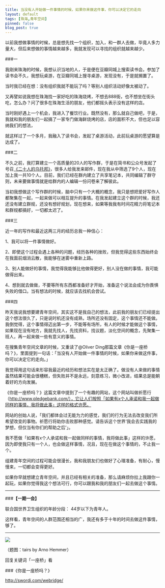 ```yaml
---
title: 当没有人开始做一件事情的时候，如果你来做这件事，你可以决定它的走向
layout: default
tags: [珠海,青年空间]
pinned: false
blog_post: true
---
```


以前我想做事情的时候，总是想先找一个组织，加入，和一群人去做，毕竟人多力量大，但后来想做的事情越来越多，我就发现可以寻找的组织就越来越少。

###一

我刚来珠海的时候，我想认识当地的人，于是便在豆瓣同城上搜索读书会。参加了读书会不久，我想玩桌游，在豆瓣同城上搜寻桌游，发现没有，于是就搁置了。

当时我已经在想：没有组织我就不能玩了吗？等别人组织活动好像太被动了。

又再譬如说我想在珠海找一家好吃的珠海烧烤，不想去888街，也不想坐在街头吃，怎么办？问了很多在珠海生活的朋友，他们都摇头表示没有这样的店。

当时刚好遇上一个机会，我进入了餐饮行业。既然没有，那么就自己做吧，于是，我就和我的朋友们一起搞了一家专门做海鲜烧烤的店，店的面积不大，但也足以容纳我们的想法，

就这样过了一个多月，我融入了读书会，发起了桌游活动，此前玩桌游的愿望算是达成了。

###二

不久之前，我打算建立一个高质量的20人的写作群，于是在简书和公众号发起了号召[《二十人的乌托邦》](http://www.jianshu.com/p/582b911697cd)，很多人给我发来邮件，现在我从中筛选了9个人，现在加上我一共10个人。目前，我们已经在群内建立了共享笔记本，共同编辑了群守则，未来要做事情就是给群内的人编辑一份问卷来了解彼此。

当初我想做这个写作群的时候，脑中只有一个大概的概念，我只是想把爱好写作人都聚集在一起，一起来做可以相互提升的事情。在我发起建立这个群的时候，我还还没有建立群规，还没有想好规划，现在想来，如果等我我有时间花精力将笔记本和群规都搞好，一切都太迟了。

###三

近一年的写作和最近这两三月的经历总我一种信心：

1、我可以将一件事情做好。

2、即使这个过程会遇上各种的问题，经历各种的挫败，但我觉得这些东西始终会在我面前烟消云散，我能够在迷雾中重新上路。

3、别人能做好的事情，我觉得我能够比他做得更好，别人没在做的事情，我可能做得出来。

4、想到就去做做，不要等所有东西都准备好才开始，准备这个说法会成为你畏惧失败的借口。当有想法的时候，就应该去找机会尝试。

###四

昨天我说我想要建青年空间，其实这不是我自己的想法，此前我的朋友们已经提出这个想法很久了，只是说时机还没有成熟，场所还没有固定，这个事情还不能做。我倒觉得，这个事情得迈出第一步，不能等有场所，有人的时候才能做这个事情，如果现在没有地方，我就先找人，先找资料，找议题，淡化空间的概念，先聚集一班人，再一起来做一些有意义的事情。

在搜集青年空间文章的时候，又重读了@Oliver Ding那篇文章《你是一座桥吗？》，里面提到一句话：「当没有人开始做一件事情的时候，如果你来做这件事，你可以决定它的走向。」

我觉得用这句话来形容我最近的经历和想法实在是太正确了。做没有人来做的事情虽然结果可能会很槽糕，但失败并不是永远，刻意练习，微小改进，结果总是能朝着好的方向发展。

《你是一座桥吗？》这篇文章中提到了一个有趣的网站，这个网站叫做祈愿行（http://www.pledgebank.com/），它让人们按照「如果有x个人承诺和我一起做同样的事情，我将做此事」这样的格式许愿。

网站的创始人说，「我们都体会过无能为力的感觉，我们的行为无法去改变我们所希望改变的事物。祈愿行将助你击败那种感觉。请告诉这个世界‘我会去实践我的梦想，但仅当有你们的帮助之后’」。

我不愿做「如果有x个人承诺和我一起做同样的事情，我将做此事」这样的许愿，因为即使我只有一个人，也会做这样事情，况且，现在在做这个事情的，不止我一个。

组建青年空间的过程可能会很漫长，我和我朋友们也做好了心理准备，有耐心，慢慢来，一切都会变得更好。

如果你早就想建立青年空间，并且已经有相关的准备，那么请麻烦你拉上我跟你一起玩，如果你觉得我这个想法可行，你可以跟我和我的朋友们一起去做这个事情。


---

###**【一期一会】**

联合国世界卫生组织的年龄分段： 44岁以下为青年人。

这样看，青年空间的人群范围还相当的广，我还有多于十年的时间去做这件事情，够了。

----


![](http://7d9mjz.com1.z0.glb.clouddn.com/2014-12-15.jpg)

（题图：tairs by Arno Hemmer）

回复关键词「一座桥」看

###《你是一座桥吗？》

http://swordi.com/webridge/




